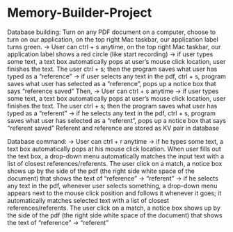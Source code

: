 # Memory-Builder-Project

Database building:
Turn on any PDF document on a computer, choose to turn on our application, on the top right Mac taskbar, our application label turns green.
-> User can ctrl + s anytime, on the top right Mac taskbar, our application label shows a red circle (like start recording)
-> if user types some text, a text box automatically pops at user’s mouse click location, user finishes the text. The user ctrl + s; then the program saves what user has typed as a “reference”
	-> if user selects any text in the pdf, ctrl + s,  program saves what user has selected as a “reference”, pops up a notice box that says “reference saved”
Then, -> User can ctrl + s anytime
-> if user types some text, a text box automatically pops at user’s mouse click location, user finishes the text. The user ctrl + s; then the program saves what user has typed as a “referent”
	-> if he selects any text in the pdf, ctrl + s,  program saves what user has selected as a “referent”, pops up a notice box that says “referent saved”
	Referent and reference are stored as KV pair in database
  
Database command:
-> User can ctrl + r anytime
-> if he types some text, a text box automatically pops at his mouse click location. When user fills out the text box, a drop-down menu automatically matches the input text with a list of closest references/referents. The user click on a match, a notice box shows up by the side of the pdf (the right side white space of the document) that shows the text of “reference” -> “referent”
	-> if he selects any text in the pdf, whenever user selects something, a drop-down menu appears next to the mouse click position and follows it whenever it goes; it automatically matches selected text with a list of closest references/referents. The user click on a match, a notice box shows up by the side of the pdf (the right side white space of the document) that shows the text of “reference” -> “referent”
